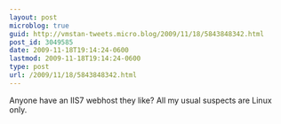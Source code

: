 ```yaml
---
layout: post
microblog: true
guid: http://vmstan-tweets.micro.blog/2009/11/18/5843848342.html
post_id: 3049585
date: 2009-11-18T19:14:24-0600
lastmod: 2009-11-18T19:14:24-0600
type: post
url: /2009/11/18/5843848342.html
---
```

Anyone have an IIS7 webhost they like? All my usual suspects are Linux only.
